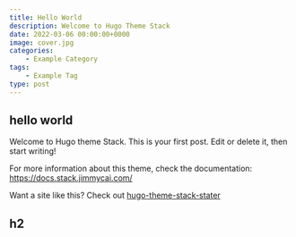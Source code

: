 ```yaml
---
title: Hello World
description: Welcome to Hugo Theme Stack
date: 2022-03-06 00:00:00+0000
image: cover.jpg
categories:
    - Example Category
tags:
    - Example Tag
type: post
---
```


## hello world

Welcome to Hugo theme Stack. This is your first post. Edit or delete it, then start writing!

For more information about this theme, check the documentation: https://docs.stack.jimmycai.com/

Want a site like this? Check out [hugo-theme-stack-stater](https://github.com/CaiJimmy/hugo-theme-stack-starter)

## h2
